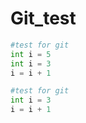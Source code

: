 # Git_test
```python
#test for git
int i = 5
int i = 3
i = i + 1
```

```python
#test for git
int i = 3
i = i + 1
```
